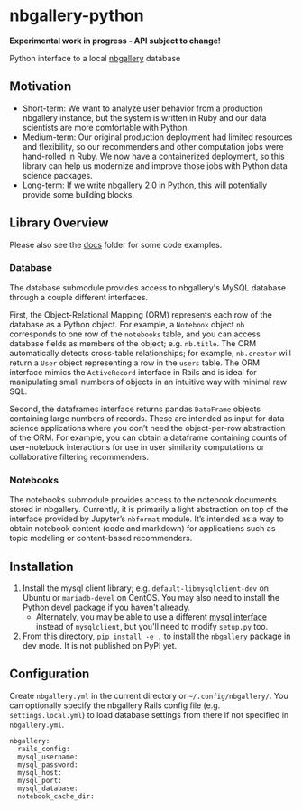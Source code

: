 # nbgallery-python

**Experimental work in progress - API subject to change!**

Python interface to a local [nbgallery](https://github.com/nbgallery/nbgallery) database

## Motivation

 * Short-term: We want to analyze user behavior from a production nbgallery instance, but the system is written in Ruby and our data scientists are more comfortable with Python.
 * Medium-term: Our original production deployment had limited resources and flexibility, so our recommenders and other computation jobs were hand-rolled in Ruby.  We now have a containerized deployment, so this library can help us modernize and improve those jobs with Python data science packages.
 * Long-term: If we write nbgallery 2.0 in Python, this will potentially provide some building blocks.

## Library Overview

Please also see the [docs](docs) folder for some code examples.

### Database

The database submodule provides access to nbgallery's MySQL database through a couple different interfaces.

First, the Object-Relational Mapping (ORM) represents each row of the database as a Python object.  For example, a `Notebook` object `nb` corresponds to one row of the `notebooks` table, and you can access database fields as members of the object; e.g. `nb.title`.  The ORM automatically detects cross-table relationships; for example, `nb.creator` will return a `User` object representing a row in the `users` table.  The ORM interface mimics the `ActiveRecord` interface in Rails and is ideal for manipulating small numbers of objects in an intuitive way with minimal raw SQL.

Second, the dataframes interface returns pandas `DataFrame` objects containing large numbers of records.  These are intended as input for data science applications where you don’t need the object-per-row abstraction of the ORM. For example, you can obtain a dataframe containing counts of user-notebook interactions for use in user similarity computations or collaborative filtering recommenders.

### Notebooks

The notebooks submodule provides access to the notebook documents stored in nbgallery.  Currently, it is primarily a light abstraction on top of the interface provided by Jupyter’s `nbformat` module.  It’s intended as a way to obtain notebook content (code and markdown) for applications such as topic modeling or content-based recommenders.

## Installation

 1. Install the mysql client library; e.g. `default-libmysqlclient-dev` on Ubuntu or `mariadb-devel` on CentOS.  You may also need to install the Python devel package if you haven't already.
    * Alternately, you may be able to use a different [mysql interface](https://docs.sqlalchemy.org/en/13/dialects/mysql.html) instead of `mysqlclient`, but you'll need to modify `setup.py` too.
 2. From this directory, `pip install -e .` to install the `nbgallery` package in dev mode.  It is not published on PyPI yet.

## Configuration

Create `nbgallery.yml` in the current directory or `~/.config/nbgallery/`.  You can optionally specify the nbgallery Rails config file (e.g. `settings.local.yml`) to load database settings from there if not specified in `nbgallery.yml`.

```
nbgallery:
  rails_config:
  mysql_username:
  mysql_password:
  mysql_host:
  mysql_port:
  mysql_database:
  notebook_cache_dir:
```

